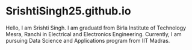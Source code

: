 # SrishtiSingh25.github.io
Hello, I am Srishti Singh. I am graduatd from Birla Institute of Technology Mesra, Ranchi in Electrical and Electronics Engineering.
Currently, I am pursuing Data Science and Applications program from IIT Madras. 
